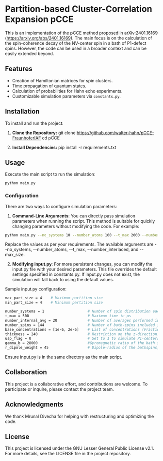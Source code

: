 
# Partition-based Cluster-Correlation Expansion pCCE

This is an implementation of the pCCE method proposed in arXiv:2401.16169 (https://arxiv.org/abs/2401.16169). The main focus is on the calculation of the spin-coherence decay of the NV-center spin in a bath of P1-defect spins. However, the code can be used in a broader context and can be easily extended beyond. 


## Features

- Creation of Hamiltonian matrices for spin clusters.
- Time propagation of quantum states.
- Calculation of probabilities for Hahn echo experiments.
- Customizable simulation parameters via `constants.py`.

## Installation

To install and run the project:

1. **Clone the Repository:**
git clone https://github.com/walter-hahn/pCCE-FraunhoferIAF cd pCCE

2. **Install Dependencies:**
pip install -r requirements.txt

## Usage

Execute the main script to run the simulation:

```bash
python main.py
```
### Configuration
There are two ways to configure simulation parameters:
1. **Command-Line Arguments**: You can directly pass simulation parameters when running the script. This method is suitable for quickly changing parameters without modifying the code. For example:

```bash
python main.py --no_systems 10 --number_atoms 100 --t_max 2000 --number_interlaced 5 --max_size 20
```
Replace the values as per your requirements. The available arguments are --no_systems, --number_atoms, --t_max, --number_interlaced, and --max_size.

2. **Modifying input.py**: For more persistent changes, you can modify the input.py file with your desired parameters. This file overrides the default settings specified in constants.py. If input.py does not exist, the simulation will fall back to using the default values.

Sample input.py configuration:
```bash
max_part_size = 4    # Maximum partition size    
min_part_size = 4    # Minimum partition size

number_systems = 1                    # Number of spin distribution each used core gets to calculate
t_max = 500                           # Maximum time in µs
number_internal_avg = 20              # Number of averages performed internally (Monte Carlo bath state sampling)
number_spins = 144                    # Number of bath-spins included in the calculation       
base_concentrations = [1e-6, 2e-6]    # List of concentrations (Fraction of atoms replaced by defects)
thickness = 240                       # Restriction on the z-direction. The central spin is assumed, to be at the center of the layer.
usp_flag = 0                          # Set to 1 to simulate P1-centers
gamma_b = 28000                       #Gyromagnetic ratio of the bath spins in MHz/T. Default is for electron spins 
r_dipole_weight = 45                  # Dipole-radius of the bathspins, defining the distance in which dipolar interactions between bath spins are considered significant
```
Ensure input.py is in the same directory as the main script.

## Collaboration
This project is a collaborative effort, and contributions are welcome. To participate or inquire, please contact the project team.

## Acknowledgments
We thank Mrunal Divecha for helping with restructuring and optimizing the code. 

## License
This project is licensed under the GNU Lesser General Public License v2.1. For more details, see the LICENSE file in the project repository.




